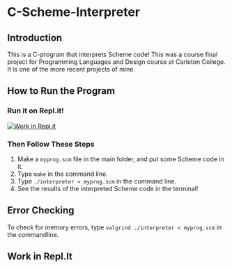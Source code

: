 # C-Scheme-Interpreter 

## Introduction

This is a C-program that interprets Scheme code!
This was a course final project for Programming Languages and Design course at Carleton College. It is one of the more recent projects of mine. 

## How to Run the Program

### Run it on Repl.it!
[![Work in Repl.it](https://classroom.github.com/assets/work-in-replit-14baed9a392b3a25080506f3b7b6d57f295ec2978f6f33ec97e36a161684cbe9.svg)](https://classroom.github.com/online_ide?assignment_repo_id=333964&assignment_repo_type=GroupAssignmentRepo)

### Then Follow These Steps
1. Make a `myprog.scm` file in the main folder, and put some Scheme code in it.
2. Type `make` in the command line.
3. Type `./interpreter < myprog.scm` in the command line.
4. See the results of the interpreted Scheme code in the terminal!

## Error Checking

To check for memory errors, type `valgrind ./interpreter < myprog.scm` in the commandline.

## Work in Repl.It


